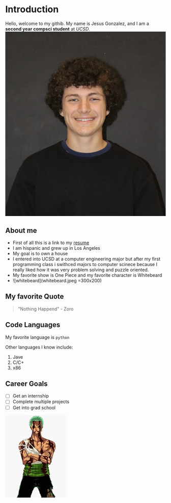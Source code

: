 # Introduction
Hello, welcome to my githib. My name is Jesus Gonzalez, and I am a **second year compsci student** at *UCSD*. 
![self portrait](Self_pic.jpg)

## About me
- First of all this is a link to my [resume](https://drive.google.com/file/d/1P3wOZbQuYQw2vQjPml381C9c_-qsJbLt/view?usp=sharing)
- I am hispanic and grew up in Los Angeles
- My goal is to own a house
- I entered into UCSD at a computer engineering major but after my first programming class i swithced majors to computer scinece because I really liked how it was very problem solving and puzzle oriented.
- My favorite show is One Piece and my favorite character is Whitebeard
- ![whitebeard](whitebeard.jpeg =300x200)

## My favorite Quote

> "Nothing Happend" - Zoro

## Code Languages
My favorite language is `python`

Other languages I know include:
1. Jave
2. C/C+
3. x86

## Career Goals
- [ ] Get an internship
- [ ] Complete multiple projects
- [ ] Get into grad school

![Nothing Happened](nothing_happened.jpeg)
